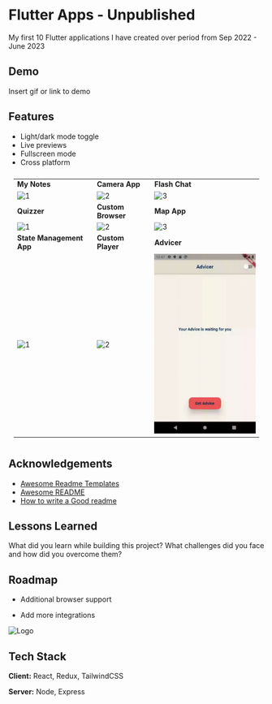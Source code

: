 
# Flutter Apps - Unpublished

My first 10 Flutter applications I have created over period from Sep 2022 - June 2023


## Demo

Insert gif or link to demo


## Features

- Light/dark mode toggle
- Live previews
- Fullscreen mode
- Cross platform
<!-- Solarized dark             |  Solarized Ocean
:-------------------------:|:-------------------------:
![](https://github.com/mishapark/flutter-projects/blob/master/advicer/present/advicerGif.gif?raw=true)  |  <img src="https://media.giphy.com/media/vFKqnCdLPNOKc/giphy.gif" width="40" height="40" /> -->

<table style="padding:10px">
  <tr>
    <td> 
        <b>My Notes</b>
    </td>
    <td>
        <b>Camera App</b>
    </td>
    <td>
        <b>Flash Chat</b>
    </td>
  </tr>
  <tr>
    <td> 
        <img src="./mynotes/present/noteGif.gif" alt="1" width = 250px>
    </td>
    <td>
        <img src="./camera/present/cameraGif.gif"  alt="2" width = 250px> 
    </td>
    <td>
        <img src="./flash/present/flashGif.gif" alt="3" width = 250px>
    </td>
  </tr>
    <tr>
    <td> 
        <b>Quizzer</b>
    </td>
    <td>
        <b>Custom Browser</b>
    </td>
    <td>
        <b>Map App</b>
    </td>
  </tr>
  <tr>
    <td> 
        <img src="./quiz/present/quizzerGif.gif" alt="1" width = 250px >
    </td>
    <td>
        <img src="./webview/present/webappGif.gif" alt="2" width = 250px> 
    </td>
    <td>
        <img src="./camera/present/cameraGif.gif" alt="3" width = 250px>
    </td>
  </tr>
   <tr>
    <td> 
        <b>State Management App</b>
    </td>
    <td>
        <b>Custom Player</b>
    </td>
    <td>
        <b>Advicer</b>
    </td>
  </tr>
  <tr>
    <td> 
        <img src="./state_management/present/stateGif.gif" alt="1" width = 250px>
    </td>
    <td>
        <img src="./playback/present/playerGif.gif" alt="2" width = 250px> 
    </td>
    <td>
        <img src="./advicer/present/advicerGif.gif" alt="3" width = 250px>
    </td>
  </tr>
</table>

## Acknowledgements

 - [Awesome Readme Templates](https://awesomeopensource.com/project/elangosundar/awesome-README-templates)
 - [Awesome README](https://github.com/matiassingers/awesome-readme)
 - [How to write a Good readme](https://bulldogjob.com/news/449-how-to-write-a-good-readme-for-your-github-project)


## Lessons Learned

What did you learn while building this project? What challenges did you face and how did you overcome them?


## Roadmap

- Additional browser support

- Add more integrations


![Logo](https://dev-to-uploads.s3.amazonaws.com/uploads/articles/th5xamgrr6se0x5ro4g6.png)


## Tech Stack

**Client:** React, Redux, TailwindCSS

**Server:** Node, Express

